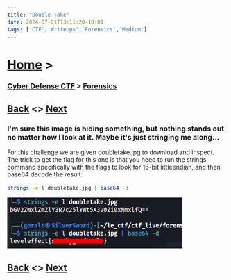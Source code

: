 ```yaml
---
title: "Double Take"
date: 2024-07-01T13:11:20-10:01
tags: ['CTF','Writeups','Forensics','Medium']
---
```



# [Home](https://jjolley91.github.io/blog/) >

###  [Cyber Defense CTF](https://jjolley91.github.io/blog/level_effect_cyber_defense_ctf_2024/) >  [Forensics](https://jjolley91.github.io/blog/level_effect_cyber_defense_ctf_2024/Forensics/)

## [Back](https://jjolley91.github.io/blog/level_effect_cyber_defense_ctf_2024/Forensics/snake_in_my_boot)  <> [Next](https://jjolley91.github.io/blog/level_effect_cyber_defense_ctf_2024/Forensics/catch_the_bandit)

### I'm sure this image is hiding something, but nothing stands out no matter how I look at it. Maybe it's just stringing me along...

For this challenge we are given doubletake.jpg to download and inspect.
The trick to get the flag for this one is that you need to run the strings command specifically with the flags to look for 16-bit littleendian, and then base64 decode the result:

```bash
strings -e l doubletake.jpg | base64 -d
```

![doubletake](https://github.com/jjolley91/blog/blob/main/static/le_ctf_24/doubletake.png?raw=true)


## [Back](https://jjolley91.github.io/blog/level_effect_cyber_defense_ctf_2024/Forensics/snake_in_my_boot)  <> [Next](https://jjolley91.github.io/blog/level_effect_cyber_defense_ctf_2024/Forensics/catch_the_bandit)